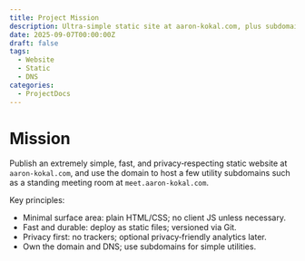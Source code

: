 ```yaml
---
title: Project Mission
description: Ultra-simple static site at aaron-kokal.com, plus subdomains (e.g., meet.aaron-kokal.com) for lightweight utilities.
date: 2025-09-07T00:00:00Z
draft: false
tags:
  - Website
  - Static
  - DNS
categories:
  - ProjectDocs
---
```


# Mission

Publish an extremely simple, fast, and privacy‑respecting static website at `aaron-kokal.com`, and use the domain to host a few utility subdomains such as a standing meeting room at `meet.aaron-kokal.com`.

Key principles:
- Minimal surface area: plain HTML/CSS; no client JS unless necessary.
- Fast and durable: deploy as static files; versioned via Git.
- Privacy first: no trackers; optional privacy‑friendly analytics later.
- Own the domain and DNS; use subdomains for simple utilities.

